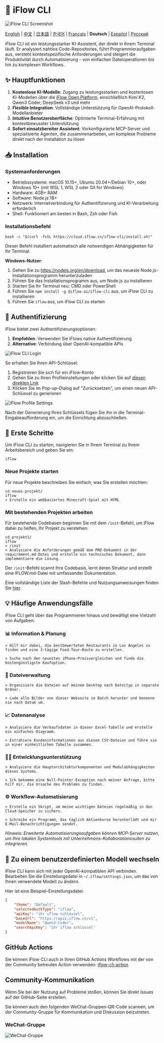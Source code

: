 # 🤖 iFlow CLI
![iFlow CLI Screenshot](./assets/iflow-cli.jpg)

[English](README.md) | [中文](README_CN.md) | [日本語](README_JA.md) | [한국어](README_KO.md) | [Français](README_FR.md) | **Deutsch** | [Español](README_ES.md) | [Русский](README_RU.md)

iFlow CLI ist ein leistungsstarker KI-Assistent, der direkt in Ihrem Terminal läuft. Er analysiert nahtlos Code-Repositories, führt Programmieraufgaben aus, versteht kontextspezifische Anforderungen und steigert die Produktivität durch Automatisierung - von einfachen Dateioperationen bis hin zu komplexen Workflows.

## ✨ Hauptfunktionen

1. **Kostenlose KI-Modelle**: Zugang zu leistungsstarken und kostenlosen KI-Modellen über die [iFlow Open Platform](https://docs.iflow.cn/en/docs), einschließlich Kimi K2, Qwen3 Coder, DeepSeek v3 und mehr
2. **Flexible Integration**: Vollständige Unterstützung für OpenAI-Protokoll-Modellanbieter
3. **Intuitive Benutzeroberfläche**: Optimierte Terminal-Erfahrung mit kontextbewusster Unterstützung
4. **Sofort einsatzbereiter Assistent**: Vorkonfigurierte MCP-Server und spezialisierte Agenten, die zusammenarbeiten, um komplexe Probleme direkt nach der Installation zu lösen

## 📥 Installation

### Systemanforderungen
- Betriebssysteme: macOS 10.15+, Ubuntu 20.04+/Debian 10+, oder Windows 10+ (mit WSL 1, WSL 2 oder Git for Windows)
- Hardware: 4GB+ RAM
- Software: Node.js 18+
- Netzwerk: Internetverbindung für Authentifizierung und KI-Verarbeitung erforderlich
- Shell: Funktioniert am besten in Bash, Zsh oder Fish

### Installationsbefehl
```shell
bash -c "$(curl -fsSL https://cloud.iflow.cn/iflow-cli/install.sh)"
```

Dieser Befehl installiert automatisch alle notwendigen Abhängigkeiten für Ihr Terminal.

**Windows-Nutzer**: 
1. Gehen Sie zu https://nodejs.org/en/download, um das neueste Node.js-Installationsprogramm herunterzuladen
2. Führen Sie das Installationsprogramm aus, um Node.js zu installieren
3. Starten Sie Ihr Terminal neu: CMD oder PowerShell
4. Führen Sie `npm install -g @iflow-ai/iflow-cli` aus, um iFlow CLI zu installieren
5. Führen Sie `iflow` aus, um iFlow CLI zu starten

## 🔑 Authentifizierung

iFlow bietet zwei Authentifizierungsoptionen:

1. **Empfohlen**: Verwenden Sie iFlows native Authentifizierung
2. **Alternative**: Verbindung über OpenAI-kompatible APIs

![iFlow CLI Login](./assets/login.jpg)

So erhalten Sie Ihren API-Schlüssel:
1. Registrieren Sie sich für ein iFlow-Konto
2. Gehen Sie zu Ihren Profileinstellungen oder klicken Sie auf [diesen direkten Link](https://iflow.cn/?open=setting)
3. Klicken Sie im Pop-up-Dialog auf "Zurücksetzen", um einen neuen API-Schlüssel zu generieren

![iFlow Profile Settings](./assets/profile-settings.jpg)

Nach der Generierung Ihres Schlüssels fügen Sie ihn in die Terminal-Eingabeaufforderung ein, um die Einrichtung abzuschließen.

## 🚀 Erste Schritte

Um iFlow CLI zu starten, navigieren Sie in Ihrem Terminal zu Ihrem Arbeitsbereich und geben Sie ein:

```shell
iflow
```

### Neue Projekte starten

Für neue Projekte beschreiben Sie einfach, was Sie erstellen möchten:

```shell
cd neues-projekt/
iflow
> Erstelle ein webbasiertes Minecraft-Spiel mit HTML
```

### Mit bestehenden Projekten arbeiten

Für bestehende Codebasen beginnen Sie mit dem `/init`-Befehl, um iFlow dabei zu helfen, Ihr Projekt zu verstehen:

```shell
cd projekt1/
iflow
> /init
> Analysiere die Anforderungen gemäß dem PRD-Dokument in der requirement.md-Datei und erstelle ein technisches Dokument, dann implementiere die Lösung.
```

Der `/init`-Befehl scannt Ihre Codebasis, lernt deren Struktur und erstellt eine IFLOW.md-Datei mit umfassender Dokumentation.

Eine vollständige Liste der Slash-Befehle und Nutzungsanweisungen finden Sie [hier](./i18/en/commands.md).

## 💡 Häufige Anwendungsfälle

iFlow CLI geht über das Programmieren hinaus und bewältigt eine Vielzahl von Aufgaben:

### 📊 Information & Planung

```text
> Hilf mir dabei, die bestbewerteten Restaurants in Los Angeles zu finden und eine 3-tägige Food-Tour-Route zu erstellen.
```

```text
> Suche nach den neuesten iPhone-Preisvergleichen und finde die kostengünstigste Kaufoption.
```

### 📁 Dateiverwaltung

```text
> Organisiere die Dateien auf meinem Desktop nach Dateityp in separate Ordner.
```

```text
> Lade alle Bilder von dieser Webseite im Batch herunter und benenne sie nach Datum um.
```

### 📈 Datenanalyse

```text
> Analysiere die Verkaufsdaten in dieser Excel-Tabelle und erstelle ein einfaches Diagramm.
```

```text
> Extrahiere Kundeninformationen aus diesen CSV-Dateien und führe sie in einer einheitlichen Tabelle zusammen.
```

### 👨‍💻 Entwicklungsunterstützung

```text
> Analysiere die Hauptarchitekturkomponenten und Modulabhängigkeiten dieses Systems.
```

```text
> Ich bekomme eine Null-Pointer-Exception nach meiner Anfrage, bitte hilf mir, die Ursache des Problems zu finden.
```

### ⚙️ Workflow-Automatisierung

```text
> Erstelle ein Skript, um meine wichtigen Dateien regelmäßig in den Cloud-Speicher zu sichern.
```

```text
> Schreibe ein Programm, das täglich Aktienkurse herunterlädt und mir E-Mail-Benachrichtigungen sendet.
```

*Hinweis: Erweiterte Automatisierungsaufgaben können MCP-Server nutzen, um Ihre lokalen Systemtools mit Unternehmens-Kollaborationssuiten zu integrieren.*

## 🔧 Zu einem benutzerdefinierten Modell wechseln

iFlow CLI kann sich mit jeder OpenAI-kompatiblen API verbinden. Bearbeiten Sie die Einstellungsdatei in `~/.iflow/settings.json`, um das von Ihnen verwendete Modell zu ändern.

Hier ist eine Beispiel-Einstellungsdatei:
```json
{
    "theme": "Default",
    "selectedAuthType": "iflow",
    "apiKey": "ihr iflow schlüssel",
    "baseUrl": "https://apis.iflow.cn/v1",
    "modelName": "Qwen3-Coder",
    "searchApiKey": "ihr iflow schlüssel"
}
```

## GitHub Actions

Sie können iFlow CLI auch in Ihren GitHub Actions Workflows mit der von der Community betreuten Action verwenden: [iflow-cli-action](https://github.com/vibe-ideas/iflow-cli-action)

## Community-Kommunikation
Wenn Sie bei der Nutzung auf Probleme stoßen, können Sie direkt Issues auf der GitHub-Seite erstellen.

Sie können auch den folgenden WeChat-Gruppen-QR-Code scannen, um der Community-Gruppe für Kommunikation und Diskussion beizutreten.

### WeChat-Gruppe
![WeChat-Gruppe](./assets/iflow-wechat.jpg)